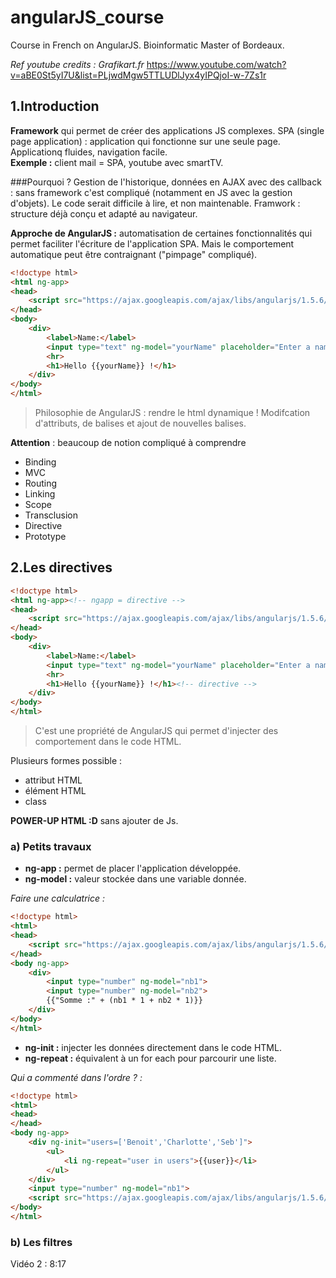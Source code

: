 # angularJS_course
Course in French on AngularJS. Bioinformatic Master of Bordeaux.

*Ref youtube credits : Grafikart.fr* https://www.youtube.com/watch?v=aBE0St5yI7U&list=PLjwdMgw5TTLUDlJyx4yIPQjoI-w-7Zs1r

## 1.Introduction
**Framework** qui permet de créer des applications JS complexes. SPA (single page application) : application qui fonctionne sur une seule page. Applicationq fluides, navigation facile.  
**Exemple :** client mail = SPA, youtube avec smartTV.

###Pourquoi ?
Gestion de l'historique, données en AJAX avec des callback : sans framework c'est compliqué (notamment en JS avec la gestion d'objets). Le code serait difficile à lire, et non maintenable.
Framwork : structure déjà conçu et adapté au navigateur.

**Approche de AngularJS :** automatisation de certaines fonctionnalités qui permet faciliter l'écriture de l'application SPA. Mais le comportement automatique peut être contraignant ("pimpage" compliqué).

```html
<!doctype html>
<html ng-app>
<head>
    <script src="https://ajax.googleapis.com/ajax/libs/angularjs/1.5.6/angular.min.js"></script>
</head>
<body>
    <div>
        <label>Name:</label>
        <input type="text" ng-model="yourName" placeholder="Enter a name here">
        <hr>
        <h1>Hello {{yourName}} !</h1>
    </div>
</body>
</html>
```
> Philosophie de AngularJS : rendre le html dynamique ! Modifcation d'attributs, de balises et ajout de nouvelles balises.

**Attention** : beaucoup de notion compliqué à comprendre
+ Binding
+ MVC
+ Routing
+ Linking
+ Scope
+ Transclusion
+ Directive
+ Prototype

## 2.Les directives
```html
<!doctype html>
<html ng-app><!-- ngapp = directive -->
<head>
    <script src="https://ajax.googleapis.com/ajax/libs/angularjs/1.5.6/angular.min.js"></script>
</head>
<body>
    <div>
        <label>Name:</label>
        <input type="text" ng-model="yourName" placeholder="Enter a name here"><!-- ng-model = directive -->
        <hr>
        <h1>Hello {{yourName}} !</h1><!-- directive -->
    </div>
</body>
</html>
```

> C'est une propriété de AngularJS qui permet d'injecter des comportement dans le code HTML.

Plusieurs formes possible : 
+ attribut HTML
+ élément HTML
+ class

**POWER-UP HTML :D** sans ajouter de Js.

### a) Petits travaux
+ **ng-app :** permet de placer l'application développée.
+ **ng-model :** valeur stockée dans une variable donnée.

*Faire une calculatrice :*
```html
<!doctype html>
<html>
<head>
    <script src="https://ajax.googleapis.com/ajax/libs/angularjs/1.5.6/angular.min.js"></script>
</head>
<body ng-app>
    <div>
        <input type="number" ng-model="nb1">
        <input type="number" ng-model="nb2">
        {{"Somme :" + (nb1 * 1 + nb2 * 1)}}
    </div>
</body>
</html>
```
+ **ng-init :** injecter les données directement dans le code HTML.
+ **ng-repeat :** équivalent à un for each pour parcourir une liste.

*Qui a commenté dans l'ordre ? :*
```html
<!doctype html>
<html>
<head>
</head>
<body ng-app>
    <div ng-init="users=['Benoit','Charlotte','Seb']">
        <ul>
            <li ng-repeat="user in users">{{user}}</li>
        </ul>
    </div>
    <input type="number" ng-model="nb1">
    <script src="https://ajax.googleapis.com/ajax/libs/angularjs/1.5.6/angular.min.js"></script>
</body>
</html>
```

### b) Les filtres

Vidéo 2 : 8:17